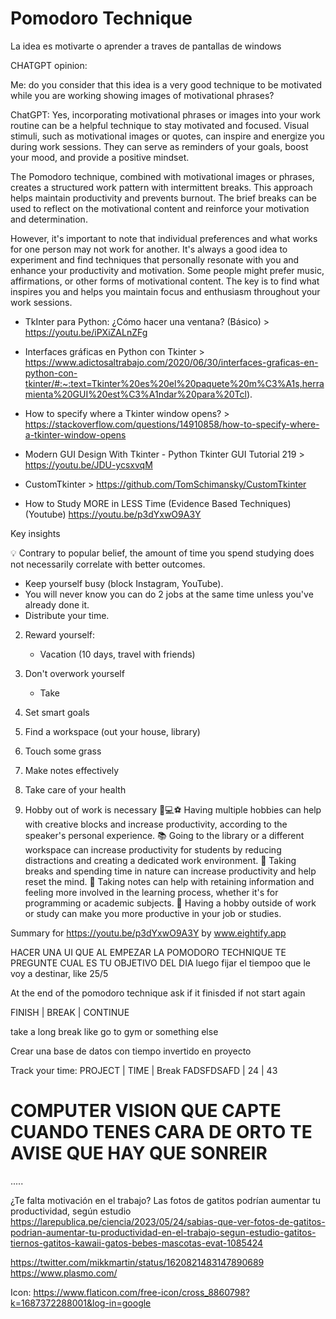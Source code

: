# Pomodoro Technique


La idea es motivarte o aprender a traves de pantallas de windows

CHATGPT opinion:

Me: do you consider that this idea is a very good technique to be motivated while you are working showing images of motivational phrases?

ChatGPT: Yes, incorporating motivational phrases or images into your work routine can be a helpful technique to stay motivated and focused. Visual stimuli, such as motivational images or quotes, can inspire and energize you during work sessions. They can serve as reminders of your goals, boost your mood, and provide a positive mindset.

The Pomodoro technique, combined with motivational images or phrases, creates a structured work pattern with intermittent breaks. This approach helps maintain productivity and prevents burnout. The brief breaks can be used to reflect on the motivational content and reinforce your motivation and determination.

However, it's important to note that individual preferences and what works for one person may not work for another. It's always a good idea to experiment and find techniques that personally resonate with you and enhance your productivity and motivation. Some people might prefer music, affirmations, or other forms of motivational content. The key is to find what inspires you and helps you maintain focus and enthusiasm throughout your work sessions.







- TkInter para Python: ¿Cómo hacer una ventana? (Básico) > https://youtu.be/iPXiZALnZFg
- Interfaces gráficas en Python con Tkinter > https://www.adictosaltrabajo.com/2020/06/30/interfaces-graficas-en-python-con-tkinter/#:~:text=Tkinter%20es%20el%20paquete%20m%C3%A1s,herramienta%20GUI%20est%C3%A1ndar%20para%20Tcl).
- How to specify where a Tkinter window opens? > https://stackoverflow.com/questions/14910858/how-to-specify-where-a-tkinter-window-opens
- Modern GUI Design With Tkinter - Python Tkinter GUI Tutorial 219 > https://youtu.be/JDU-ycsxvqM
- CustomTkinter > https://github.com/TomSchimansky/CustomTkinter


- How to Study MORE in LESS Time (Evidence Based Techniques) (Youtube) https://youtu.be/p3dYxwO9A3Y

Key insights

💡 Contrary to popular belief, the amount of time you spend studying does not necessarily correlate with better outcomes.
- Keep yourself busy (block Instagram, YouTube).
- You will never know you can do 2 jobs at the same time unless you've already done it.
- Distribute your time.
2. Reward yourself:
    - Vacation (10 days, travel with friends)
3. Don't overwork yourself
    - Take

4. Set smart goals

5. Find a workspace (out your house, library)
6. Touch some grass
7. Make notes effectively
8. Take care of your health
9. Hobby out of work is necessary
🎥💻⚽ Having multiple hobbies can help with creative blocks and increase productivity, according to the speaker's personal experience.
📚 Going to the library or a different workspace can increase productivity for students by reducing distractions and creating a dedicated work environment.
🌳 Taking breaks and spending time in nature can increase productivity and help reset the mind.
📝 Taking notes can help with retaining information and feeling more involved in the learning process, whether it's for programming or academic subjects.
🎨 Having a hobby outside of work or study can make you more productive in your job or studies.

Summary for https://youtu.be/p3dYxwO9A3Y by www.eightify.app

HACER UNA UI QUE AL EMPEZAR LA POMODORO TECHNIQUE TE PREGUNTE CUAL ES TU OBJETIVO DEL DIA luego fijar el tiempoo que le voy a destinar, like 25/5

At the end of the pomodoro technique ask if it finisded if not start again

FINISH | BREAK | CONTINUE

take a long break like go to gym or something else


Crear una base de datos con tiempo invertido en proyecto

Track your time:
PROJECT     | TIME  | Break
FADSFDSAFD  | 24    | 43





# COMPUTER VISION QUE CAPTE CUANDO TENES CARA DE ORTO TE AVISE QUE HAY QUE SONREIR
.....

¿Te falta motivación en el trabajo? Las fotos de gatitos podrían aumentar tu productividad, según estudio
https://larepublica.pe/ciencia/2023/05/24/sabias-que-ver-fotos-de-gatitos-podrian-aumentar-tu-productividad-en-el-trabajo-segun-estudio-gatitos-tiernos-gatitos-kawaii-gatos-bebes-mascotas-evat-1085424


https://twitter.com/mikkmartin/status/1620821483147890689
https://www.plasmo.com/

Icon: https://www.flaticon.com/free-icon/cross_8860798?k=1687372288001&log-in=google